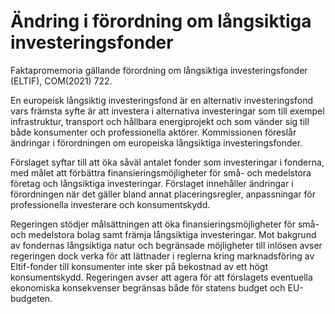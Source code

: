 # Ändring i förordning om långsiktiga investeringsfonder

Faktapromemoria gällande förordning om långsiktiga investeringsfonder (ELTIF), COM(2021) 722.

En europeisk långsiktig investeringsfond är en alternativ investeringsfond vars främsta syfte är att investera i alternativa investeringar som till exempel infrastruktur, transport och hållbara energiprojekt och som vänder sig till både konsumenter och professionella aktörer. Kommissionen föreslår ändringar i förordningen om europeiska långsiktiga investeringsfonder.

Förslaget syftar till att öka såväl antalet fonder som investeringar i fonderna, med målet att förbättra finansieringsmöjligheter för små- och medelstora företag och långsiktiga investeringar. Förslaget innehåller ändringar i förordningen när det gäller bland annat placeringsregler, anpassningar för professionella investerare och konsumentskydd.

Regeringen stödjer målsättningen att öka finansieringsmöjligheter för små- och medelstora bolag samt främja långsiktiga investeringar. Mot bakgrund av fondernas långsiktiga natur och begränsade möjligheter till inlösen avser regeringen dock verka för att lättnader i reglerna kring marknadsföring av Eltif-fonder till konsumenter inte sker på bekostnad av ett högt konsumentskydd. Regeringen avser att agera för att förslagets eventuella ekonomiska konsekvenser begränsas både för statens budget och EU-budgeten.
